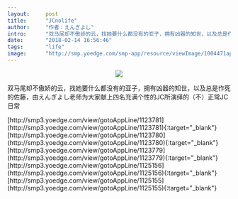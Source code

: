 ```yaml
---
layout:     post
title:      "JCnolife"
author:     "作者：えんぎよし"
intro:      "双马尾却不傲娇的云，找她要什么都没有的亚子，拥有凶器的知世，以及总是作死的佐藤，由えんぎよし老师为大家献上四名充满个性的JC所演绎的（不）正常JC日常"
date:       "2018-02-14 16:56:46"
tags:       "life"
image:      "http://smp.yoedge.com/smp-app/resource/viewImage/1004471appline.png"
---
```

<div style="text-align: center">
<p><img src="http://smp.yoedge.com/smp-app/resource/viewImage/1004471appline.png"/></p>
</div>
<p class="post-meta">
<span>双马尾却不傲娇的云，找她要什么都没有的亚子，拥有凶器的知世，以及总是作死的佐藤，由えんぎよし老师为大家献上四名充满个性的JC所演绎的（不）正常JC日常</span>
</p>
[http://smp3.yoedge.com/view/gotoAppLine/1123781](http://smp3.yoedge.com/view/gotoAppLine/1123781){:target="_blank"}
[http://smp3.yoedge.com/view/gotoAppLine/1123780](http://smp3.yoedge.com/view/gotoAppLine/1123780){:target="_blank"}
[http://smp3.yoedge.com/view/gotoAppLine/1123779](http://smp3.yoedge.com/view/gotoAppLine/1123779){:target="_blank"}
[http://smp3.yoedge.com/view/gotoAppLine/1125156](http://smp3.yoedge.com/view/gotoAppLine/1125156){:target="_blank"}
[http://smp3.yoedge.com/view/gotoAppLine/1125155](http://smp3.yoedge.com/view/gotoAppLine/1125155){:target="_blank"}


